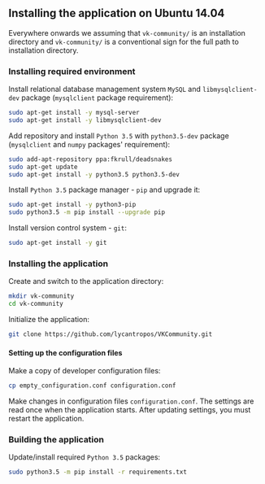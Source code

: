 ## Installing the application on Ubuntu 14.04
Everywhere onwards we assuming that `vk-community/` is an installation directory and
`vk-community/` is a conventional sign for the full path to installation directory.

### Installing required environment

Install relational database management system `MySQL`
and `libmysqlclient-dev` package (`mysqlclient` package requirement):

```bash
sudo apt-get install -y mysql-server
sudo apt-get install -y libmysqlclient-dev
```

Add repository and install `Python 3.5` with `python3.5-dev` package
(`mysqlclient` and `numpy` packages' requirement):

```bash
sudo add-apt-repository ppa:fkrull/deadsnakes
sudo apt-get update
sudo apt-get install -y python3.5 python3.5-dev
```

Install `Python 3.5` package manager - `pip` and upgrade it:

```bash
sudo apt-get install -y python3-pip
sudo python3.5 -m pip install --upgrade pip
```

Install version control system - `git`:

```bash
sudo apt-get install -y git
```

### Installing the application
Create and switch to the application directory:

```bash
mkdir vk-community
cd vk-community
```

Initialize the application:
```bash
git clone https://github.com/lycantropos/VKCommunity.git
```

#### Setting up the configuration files

Make a copy of developer configuration files:
```bash
cp empty_configuration.conf configuration.conf
```

Make changes in configuration files `configuration.conf`.
The settings are read once when the application starts.
After updating settings, you must restart the application.

### Building the application

Update/install required `Python 3.5` packages:

```bash
sudo python3.5 -m pip install -r requirements.txt
```
